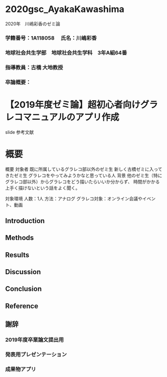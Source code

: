 # 2020gsc_AyakaKawashima
2020年　川嶋彩香のゼミ論
### 学籍番号：1A118058 　氏名：川嶋彩香
### 地球社会共生学部　地球社会共生学科　3年A組64番
### 指導教員：古橋 大地教授
### 卒論概要：

# 【2019年度ゼミ論】超初心者向けグラレコマニュアルのアプリ作成

slide
参考文献

# 概要  
概要
対象者
既に所属しているグラレコ部以外のゼミ生
新しく古橋ゼミに入ってきたゼミ生
グラレコをやってみようかなと思っている人
背景
他のゼミ生（特にグラレコ部以外）からグラレコをどう描いたらいいか分からず、
時間がかかる上手く描けないという話をよく聞く。

対象環境
人数：1人
方法：アナログ
グラレコ対象：オンライン会議やイベント、動画

## Introduction
## Methods
## Results
## Discussion
## Conclusion
## Reference
## 謝辞
### 2019年度卒業論文提出用  
### 発表用プレゼンテーション  
### 成果物アプリ
